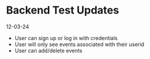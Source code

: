 # Backend Test Updates

12-03-24

- User can sign up or log in with credentials 
- User will only see events associated with their userid 
- User can add/delete events 


